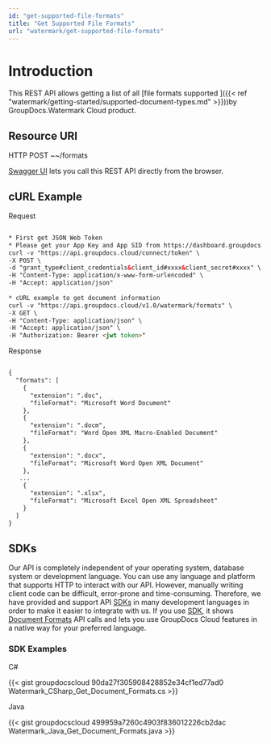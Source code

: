 ```yaml
---
id: "get-supported-file-formats"
title: "Get Supported File Formats"
url: "watermark/get-supported-file-formats"
---
```






# Introduction #

This REST API allows getting a list of all [file formats supported ]({{< ref "watermark/getting-started/supported-document-types.md" >}}))by GroupDocs.Watermark Cloud product.

## Resource URI ##



HTTP POST ~~/formats


[Swagger UI](https://apireference.groupdocs.cloud/watermark/#/Info/GetSupportedFileFormats) lets you call this REST API directly from the browser.

## cURL Example ##


 Request
```html 

* First get JSON Web Token
* Please get your App Key and App SID from https://dashboard.groupdocs.cloud/#/apps. Kindly place App Key in "client_secret" and App SID in "client_id" argument.
curl -v "https://api.groupdocs.cloud/connect/token" \
-X POST \
-d "grant_type#client_credentials&client_id#xxxx&client_secret#xxxx" \
-H "Content-Type: application/x-www-form-urlencoded" \
-H "Accept: application/json"
   
* cURL example to get document information
curl -v "https://api.groupdocs.cloud/v1.0/watermark/formats" \
-X GET \
-H "Content-Type: application/json" \
-H "Accept: application/json" \
-H "Authorization: Bearer <jwt token>"

 ```


 Response

```html 

{
  "formats": [    
    {
      "extension": ".doc",
      "fileFormat": "Microsoft Word Document"
    },
    {
      "extension": ".docm",
      "fileFormat": "Word Open XML Macro-Enabled Document"
    },
    {
      "extension": ".docx",
      "fileFormat": "Microsoft Word Open XML Document"
    },
   ...
    {
      "extension": ".xlsx",
      "fileFormat": "Microsoft Excel Open XML Spreadsheet"
    }
  ]
}

 ```



## SDKs ##

Our API is completely independent of your operating system, database system or development language. You can use any language and platform that supports HTTP to interact with our API. However, manually writing client code can be difficult, error-prone and time-consuming. Therefore, we have provided and support API [SDKs](https://github.com/groupdocs-watermark-cloud) in many development languages in order to make it easier to integrate with us. If you use [SDK](https://github.com/groupdocs-watermark-cloud), it shows [Document Formats](https://apireference.groupdocs.cloud/watermark/#/Info/GetSupportedFileFormats) API calls and lets you use GroupDocs Cloud features in a native way for your preferred language.

### SDK Examples ###


 C#




{{< gist groupdocscloud 90da27f305908428852e34cf1ed77ad0 Watermark_CSharp_Get_Document_Formats.cs >}}





 Java




{{< gist groupdocscloud 499959a7260c4903f836012226cb2dac Watermark_Java_Get_Document_Formats.java >}}



